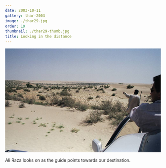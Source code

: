 ```yaml
---
date: 2003-10-11
gallery: thar-2003
image: ./thar29.jpg
order: 19
thumbnail: ./thar29-thumb.jpg
title: Looking in the distance
---
```


![Looking in the distance](./thar29.jpg)

Ali Raza looks on as the guide points towards our destination.